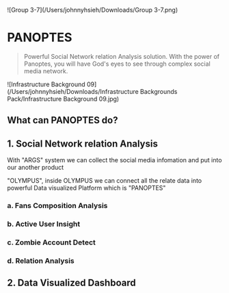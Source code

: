 ![Group 3-7](/Users/johnnyhsieh/Downloads/Group 3-7.png)

# PANOPTES

> Powerful Social Network relation Analysis solution. With the power of Panoptes,  you will have God's eyes to see through complex social media network.  

![Infrastructure Background 09](/Users/johnnyhsieh/Downloads/Infrastructure Backgrounds Pack/Infrastructure Background 09.jpg)





## What can PANOPTES do?



## 1. Social Network relation Analysis

With  "ARGS" system we can collect the social media infomation and  put into our another product 

"OLYMPUS",  inside OLYMPUS we can connect all the relate data into powerful Data visualized Platform which is "PANOPTES"



### a. Fans Composition Analysis



### b. Active User Insight



### c. Zombie Account Detect



### d. Relation Analysis



## 2. Data Visualized Dashboard

